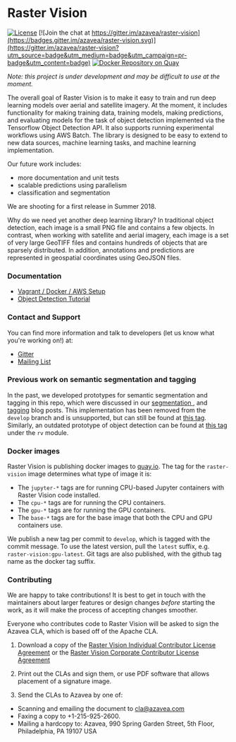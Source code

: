 # Raster Vision

[![License](https://img.shields.io/badge/License-Apache%202.0-blue.svg)](https://opensource.org/licenses/Apache-2.0)
[![Join the chat at https://gitter.im/azavea/raster-vision](https://badges.gitter.im/azavea/raster-vision.svg)](https://gitter.im/azavea/raster-vision?utm_source=badge&utm_medium=badge&utm_campaign=pr-badge&utm_content=badge)
[![Docker Repository on Quay](https://quay.io/repository/azavea/raster-vision/status "Docker Repository on Quay")](https://quay.io/repository/azavea/raster-vision)

*Note: this project is under development and may be difficult to use at the moment.*

The overall goal of Raster Vision is to make it easy to train and run deep learning models over aerial and satellite imagery. At the moment, it includes functionality for making training data, training models, making predictions, and evaluating models for the task of object detection implemented via the Tensorflow Object Detection API.  It also supports running experimental workflows using AWS Batch. The library is designed to be easy to extend to new data sources, machine learning tasks, and machine learning implementation.

Our future work includes:
* more documentation and unit tests
* scalable predictions using parallelism
* classification and segmentation

We are shooting for a first release in Summer 2018.

Why do we need yet another deep learning library? In traditional object detection, each image is a small PNG file and contains a few objects. In contrast, when working with satellite and aerial imagery, each image is a set of very large GeoTIFF files and contains hundreds of objects that are sparsely distributed. In addition, annotations and predictions are represented in geospatial coordinates using GeoJSON files.

### Documentation

* [Vagrant / Docker / AWS Setup](docs/setup.md)
* [Object Detection Tutorial](docs/object-detection.md)

### Contact and Support

You can find more information and talk to developers (let us know what you're working on!) at:
* [Gitter](https://gitter.im/azavea/raster-vision)
* [Mailing List](https://groups.google.com/forum/#!forum/raster-vision)

### Previous work on semantic segmentation and tagging

In the past, we developed prototypes for semantic segmentation and tagging in this repo, which were discussed in our [segmentation ](https://www.azavea.com/blog/2017/05/30/deep-learning-on-aerial-imagery/), and [tagging](https://www.azavea.com/blog/2018/01/03/amazon-deep-learning/) blog posts. This implementation has been removed from the `develop` branch and is unsupported, but can still be found at [this tag](https://github.com/azavea/raster-vision/releases/tag/old-semseg-tagging).
Similarly, an outdated prototype of object detection can be found at [this tag](https://github.com/azavea/raster-vision/releases/tag/old-object-detection) under the `rv` module.

### Docker images

Raster Vision is publishing docker images to [quay.io](https://quay.io/repository/azavea/raster-vision).
The tag for the `raster-vision` image determines what type of image it is:
- The `jupyter-*` tags are for running CPU-based Jupyter containers with Raster Vision code installed.
- The `cpu-*` tags are for running the CPU containers.
- The `gpu-*` tags are for running the GPU containers.
- The `base-*` tags are for the base image that both the CPU and GPU containers use.

We publish a new tag per commit to `develop`, which is tagged with the commit message.
To use the latest version, pull the `latest` suffix, e.g. `raster-vision:gpu-latest`.
Git tags are also published, with the github tag name as the docker tag suffix.

### Contributing

We are happy to take contributions! It is best to get in touch with the maintainers
about larger features or design changes *before* starting the work,
as it will make the process of accepting changes smoother.

Everyone who contributes code to Raster Vision will be asked to sign the
Azavea CLA, which is based off of the Apache CLA.

1. Download a copy of the [Raster Vision Individual Contributor License
   Agreement](docs/cla/2018_04_17-Raster-Vision-Open-Source-Contributor-Agreement-Individual.pdf)
   or the [Raster Vision Corporate Contributor License
   Agreement](docs/cla/2018_04_18-Raster-Vision-Open-Source-Contributor-Agreement-Corporate.pdf)

2. Print out the CLAs and sign them, or use PDF software that allows placement of a signature image.

3. Send the CLAs to Azavea by one of:
  - Scanning and emailing the document to cla@azavea.com
  - Faxing a copy to +1-215-925-2600.
  - Mailing a hardcopy to:
    Azavea, 990 Spring Garden Street, 5th Floor, Philadelphia, PA 19107 USA

